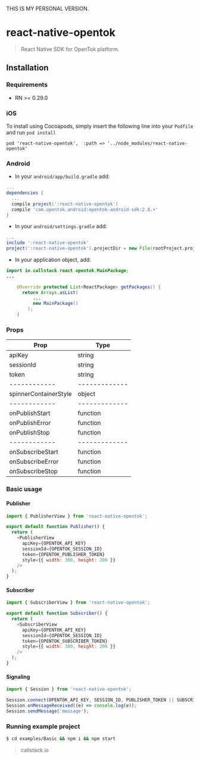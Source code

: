 THIS IS MY PERSONAL VERSION.

react-native-opentok
====================

> React Native SDK for OpenTok platform.

## Installation

### Requirements
- RN >= 0.29.0

### iOS

To install using Cocoapods, simply insert the following line into your `Podfile` and run `pod install`

`pod 'react-native-opentok',  :path => '../node_modules/react-native-opentok'`

### Android


- In your `android/app/build.gradle` add:
```groovy
...
dependencies {
  ...
  compile project(':react-native-opentok')
  compile 'com.opentok.android:opentok-android-sdk:2.8.+'
}
```

- In your `android/settings.gradle` add:
```groovy
...
include ':react-native-opentok'
project(':react-native-opentok').projectDir = new File(rootProject.projectDir, '../node_modules/react-native-opentok/android')
```

- In your application object, add:

```java
import io.callstack.react.opentok.MainPackage;
...

    @Override protected List<ReactPackage> getPackages() {
      return Arrays.asList(
          ...
          new MainPackage()
        );
    }
```

### Props

Prop | Type  
------------ | -------------
apiKey | string
sessionId | string
token | string
------------ | -------------
spinnerContainerStyle | object || number
------------ | -------------
onPublishStart | function
onPublishError | function
onPublishStop | function
------------ | -------------
onSubscribeStart | function
onSubscribeError | function
onSubscribeStop | function

### Basic usage

#### Publisher

```js
import { PublisherView } from 'react-native-opentok';

export default function Publisher() {
  return (
    <PublisherView
      apiKey={OPENTOK_API_KEY}
      sessionId={OPENTOK_SESSION_ID}
      token={OPENTOK_PUBLISHER_TOKEN}
      style={{ width: 300, height: 200 }}
    />
  );
}
```

#### Subscriber

```js
import { SubscriberView } from 'react-native-opentok';

export default function Subscriber() {
  return (
    <SubscriberView
      apiKey={OPENTOK_API_KEY}
      sessionId={OPENTOK_SESSION_ID}
      token={OPENTOK_SUBSCRIBER_TOKEN}
      style={{ width: 300, height: 200 }}
    />
  );
}
```

#### Signaling

```js
import { Session } from 'react-native-opentok';

Session.connect(OPENTOK_API_KEY, SESSION_ID, PUBLISHER_TOKEN || SUBSCRIBER_TOKEN);
Session.onMessageReceived((e) => console.log(e));
Session.sendMessage('message');
```

### Running example project

```bash
$ cd examples/Basic && npm i && npm start
```


> callstack.io
